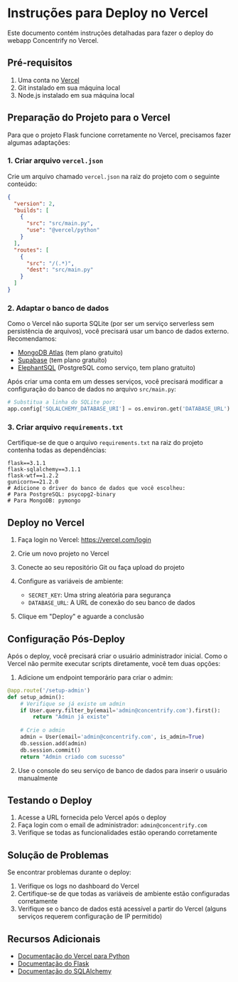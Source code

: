 # Instruções para Deploy no Vercel

Este documento contém instruções detalhadas para fazer o deploy do webapp Concentrify no Vercel.

## Pré-requisitos

1. Uma conta no [Vercel](https://vercel.com)
2. Git instalado em sua máquina local
3. Node.js instalado em sua máquina local

## Preparação do Projeto para o Vercel

Para que o projeto Flask funcione corretamente no Vercel, precisamos fazer algumas adaptações:

### 1. Criar arquivo `vercel.json`

Crie um arquivo chamado `vercel.json` na raiz do projeto com o seguinte conteúdo:

```json
{
  "version": 2,
  "builds": [
    {
      "src": "src/main.py",
      "use": "@vercel/python"
    }
  ],
  "routes": [
    {
      "src": "/(.*)",
      "dest": "src/main.py"
    }
  ]
}
```

### 2. Adaptar o banco de dados

Como o Vercel não suporta SQLite (por ser um serviço serverless sem persistência de arquivos), você precisará usar um banco de dados externo. Recomendamos:

- [MongoDB Atlas](https://www.mongodb.com/cloud/atlas) (tem plano gratuito)
- [Supabase](https://supabase.com) (tem plano gratuito)
- [ElephantSQL](https://www.elephantsql.com) (PostgreSQL como serviço, tem plano gratuito)

Após criar uma conta em um desses serviços, você precisará modificar a configuração do banco de dados no arquivo `src/main.py`:

```python
# Substitua a linha do SQLite por:
app.config['SQLALCHEMY_DATABASE_URI'] = os.environ.get('DATABASE_URL')
```

### 3. Criar arquivo `requirements.txt`

Certifique-se de que o arquivo `requirements.txt` na raiz do projeto contenha todas as dependências:

```
flask==3.1.1
flask-sqlalchemy==3.1.1
flask-wtf==1.2.2
gunicorn==21.2.0
# Adicione o driver do banco de dados que você escolheu:
# Para PostgreSQL: psycopg2-binary
# Para MongoDB: pymongo
```

## Deploy no Vercel

1. Faça login no Vercel: https://vercel.com/login
2. Crie um novo projeto no Vercel
3. Conecte ao seu repositório Git ou faça upload do projeto
4. Configure as variáveis de ambiente:
   - `SECRET_KEY`: Uma string aleatória para segurança
   - `DATABASE_URL`: A URL de conexão do seu banco de dados

5. Clique em "Deploy" e aguarde a conclusão

## Configuração Pós-Deploy

Após o deploy, você precisará criar o usuário administrador inicial. Como o Vercel não permite executar scripts diretamente, você tem duas opções:

1. Adicione um endpoint temporário para criar o admin:

```python
@app.route('/setup-admin')
def setup_admin():
    # Verifique se já existe um admin
    if User.query.filter_by(email='admin@concentrify.com').first():
        return "Admin já existe"
    
    # Crie o admin
    admin = User(email='admin@concentrify.com', is_admin=True)
    db.session.add(admin)
    db.session.commit()
    return "Admin criado com sucesso"
```

2. Use o console do seu serviço de banco de dados para inserir o usuário manualmente

## Testando o Deploy

1. Acesse a URL fornecida pelo Vercel após o deploy
2. Faça login com o email de administrador: `admin@concentrify.com`
3. Verifique se todas as funcionalidades estão operando corretamente

## Solução de Problemas

Se encontrar problemas durante o deploy:

1. Verifique os logs no dashboard do Vercel
2. Certifique-se de que todas as variáveis de ambiente estão configuradas corretamente
3. Verifique se o banco de dados está acessível a partir do Vercel (alguns serviços requerem configuração de IP permitido)

## Recursos Adicionais

- [Documentação do Vercel para Python](https://vercel.com/docs/functions/serverless-functions/runtimes/python)
- [Documentação do Flask](https://flask.palletsprojects.com/)
- [Documentação do SQLAlchemy](https://docs.sqlalchemy.org/)

